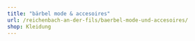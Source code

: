 ```yaml
---
title: "bärbel mode & accesoires"
url: /reichenbach-an-der-fils/baerbel-mode-und-accesoires/
shop: Kleidung
---
```

